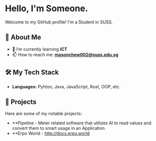 # Hello, I'm Someone.

Welcome to my GitHub profile! I'm a Student in SUSS. 

## 🌟 About Me

- 🌱 I’m currently learning **ICT**
- 📫 How to reach me: **masonchew002@suss.edu.sg**


## 🛠️ My Tech Stack

- **Languages:** Pyhton, Java, JavaScript, Rust, OOP, etc.

## 📂 Projects

Here are some of my notable projects:

- **Pipeline - Meter related software that utilizes AI to read values and convert them to smart usage in an Application.
- **Erpo World - http://docs.erpo.world

